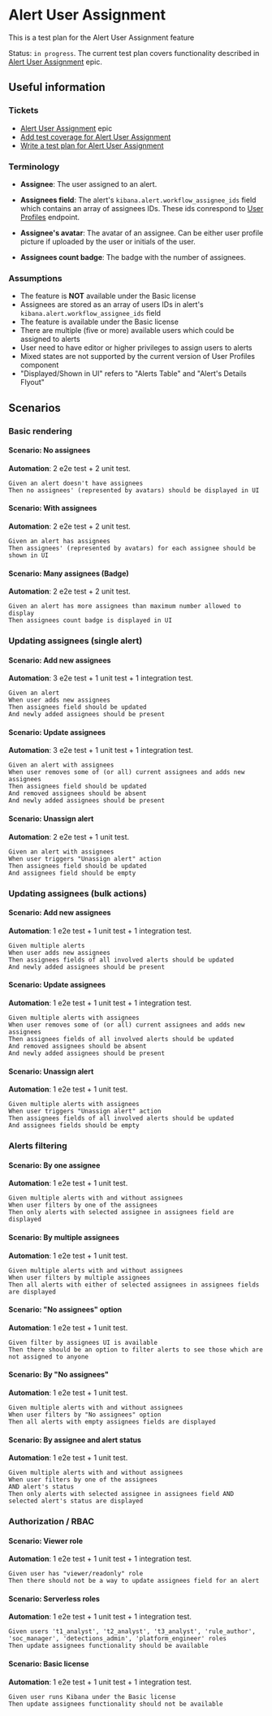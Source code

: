 # Alert User Assignment

This is a test plan for the Alert User Assignment feature

Status: `in progress`. The current test plan covers functionality described in [Alert User Assignment](https://github.com/elastic/security-team/issues/2504) epic.

## Useful information

### Tickets

- [Alert User Assignment](https://github.com/elastic/security-team/issues/2504) epic
- [Add test coverage for Alert User Assignment](https://github.com/elastic/kibana/issues/171307)
- [Write a test plan for Alert User Assignment](https://github.com/elastic/kibana/issues/171306)

### Terminology

- **Assignee**: The user assigned to an alert.

- **Assignees field**: The alert's `kibana.alert.workflow_assignee_ids` field which contains an array of assignees IDs. These ids conrespond to [User Profiles](https://www.elastic.co/guide/en/elasticsearch/reference/current/user-profile.html) endpoint.

- **Assignee's avatar**: The avatar of an assignee. Can be either user profile picture if uploaded by the user or initials of the user.

- **Assignees count badge**: The badge with the number of assignees.

### Assumptions

- The feature is **NOT** available under the Basic license
- Assignees are stored as an array of users IDs in alert's `kibana.alert.workflow_assignee_ids` field
- The feature is available under the Basic license
- There are multiple (five or more) available users which could be assigned to alerts
- User need to have editor or higher privileges to assign users to alerts
- Mixed states are not supported by the current version of User Profiles component
- "Displayed/Shown in UI" refers to "Alerts Table" and "Alert's Details Flyout"

## Scenarios

### Basic rendering

#### **Scenario: No assignees**

**Automation**: 2 e2e test + 2 unit test.

```Gherkin
Given an alert doesn't have assignees
Then no assignees' (represented by avatars) should be displayed in UI
```

#### **Scenario: With assignees**

**Automation**: 2 e2e test + 2 unit test.

```Gherkin
Given an alert has assignees
Then assignees' (represented by avatars) for each assignee should be shown in UI
```

#### **Scenario: Many assignees (Badge)**

**Automation**: 2 e2e test + 2 unit test.

```Gherkin
Given an alert has more assignees than maximum number allowed to display
Then assignees count badge is displayed in UI
```

### Updating assignees (single alert)

#### **Scenario: Add new assignees**

**Automation**: 3 e2e test + 1 unit test + 1 integration test.

```Gherkin
Given an alert
When user adds new assignees
Then assignees field should be updated
And newly added assignees should be present
```

#### **Scenario: Update assignees**

**Automation**: 3 e2e test + 1 unit test + 1 integration test.

```Gherkin
Given an alert with assignees
When user removes some of (or all) current assignees and adds new assignees
Then assignees field should be updated
And removed assignees should be absent
And newly added assignees should be present
```

#### **Scenario: Unassign alert**

**Automation**: 2 e2e test + 1 unit test.

```Gherkin
Given an alert with assignees
When user triggers "Unassign alert" action
Then assignees field should be updated
And assignees field should be empty
```

### Updating assignees (bulk actions)

#### **Scenario: Add new assignees**

**Automation**: 1 e2e test + 1 unit test + 1 integration test.

```Gherkin
Given multiple alerts
When user adds new assignees
Then assignees fields of all involved alerts should be updated
And newly added assignees should be present
```

#### **Scenario: Update assignees**

**Automation**: 1 e2e test + 1 unit test + 1 integration test.

```Gherkin
Given multiple alerts with assignees
When user removes some of (or all) current assignees and adds new assignees
Then assignees fields of all involved alerts should be updated
And removed assignees should be absent
And newly added assignees should be present
```

#### **Scenario: Unassign alert**

**Automation**: 1 e2e test + 1 unit test.

```Gherkin
Given multiple alerts with assignees
When user triggers "Unassign alert" action
Then assignees fields of all involved alerts should be updated
And assignees fields should be empty
```

### Alerts filtering

#### **Scenario: By one assignee**

**Automation**: 1 e2e test + 1 unit test.

```Gherkin
Given multiple alerts with and without assignees
When user filters by one of the assignees
Then only alerts with selected assignee in assignees field are displayed
```

#### **Scenario: By multiple assignees**

**Automation**: 1 e2e test + 1 unit test.

```Gherkin
Given multiple alerts with and without assignees
When user filters by multiple assignees
Then all alerts with either of selected assignees in assignees fields are displayed
```

#### **Scenario: "No assignees" option**

**Automation**: 1 e2e test + 1 unit test.

```Gherkin
Given filter by assignees UI is available
Then there should be an option to filter alerts to see those which are not assigned to anyone
```

#### **Scenario: By "No assignees"**

**Automation**: 1 e2e test + 1 unit test.

```Gherkin
Given multiple alerts with and without assignees
When user filters by "No assignees" option
Then all alerts with empty assignees fields are displayed
```

#### **Scenario: By assignee and alert status**

**Automation**: 1 e2e test + 1 unit test.

```Gherkin
Given multiple alerts with and without assignees
When user filters by one of the assignees
AND alert's status
Then only alerts with selected assignee in assignees field AND selected alert's status are displayed
```

### Authorization / RBAC

#### **Scenario: Viewer role**

**Automation**: 1 e2e test + 1 unit test + 1 integration test.

```Gherkin
Given user has "viewer/readonly" role
Then there should not be a way to update assignees field for an alert
```

#### **Scenario: Serverless roles**

**Automation**: 1 e2e test + 1 unit test + 1 integration test.

```Gherkin
Given users 't1_analyst', 't2_analyst', 't3_analyst', 'rule_author', 'soc_manager', 'detections_admin', 'platform_engineer' roles
Then update assignees functionality should be available
```

#### **Scenario: Basic license**

**Automation**: 1 e2e test + 1 unit test + 1 integration test.

```Gherkin
Given user runs Kibana under the Basic license
Then update assignees functionality should not be available
```
